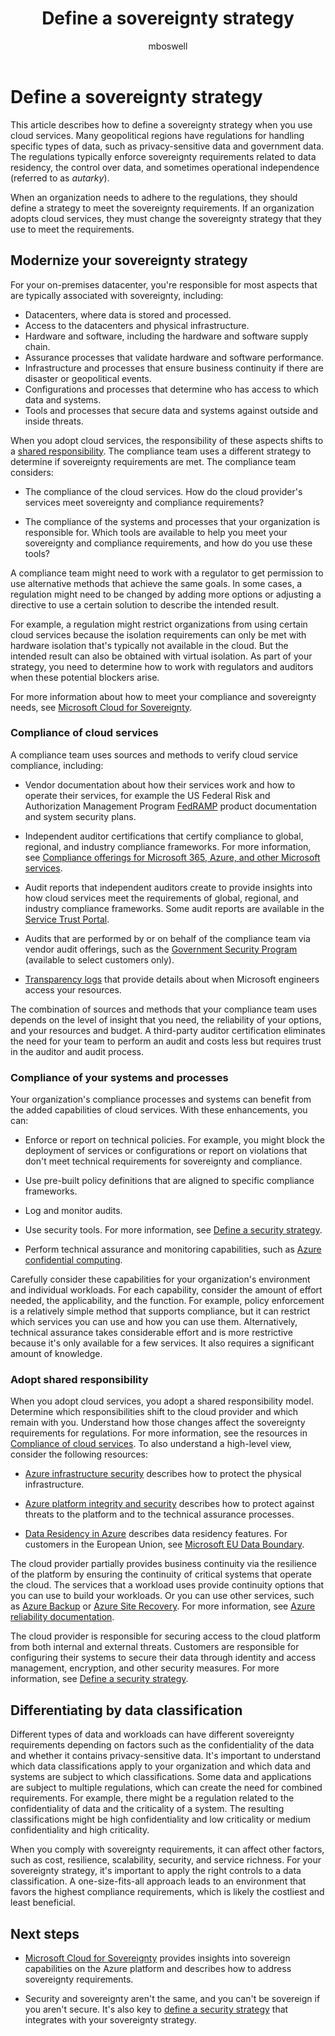 ﻿---
title: Define a sovereignty strategy
description: Learn how to yse the Cloud Adoption Framework for Azure to build a business justification for sovereignty.
author: mboswell
ms.author: mboswell
ms.date: 01/04/2024
ms.topic: conceptual
---

# Define a sovereignty strategy

This article describes how to define a sovereignty strategy when you use cloud services. Many geopolitical regions have regulations for handling specific types of data, such as privacy-sensitive data and government data. The regulations typically enforce sovereignty requirements related to data residency, the control over data, and sometimes operational independence (referred to as *autarky*).

When an organization needs to adhere to the regulations, they should define a strategy to meet the sovereignty requirements. If an organization adopts cloud services, they must change the sovereignty strategy that they use to meet the requirements.

## Modernize your sovereignty strategy

For your on-premises datacenter, you're responsible for most aspects that are typically associated with sovereignty, including:

- Datacenters, where data is stored and processed.
- Access to the datacenters and physical infrastructure.
- Hardware and software, including the hardware and software supply chain.
- Assurance processes that validate hardware and software performance.
- Infrastructure and processes that ensure business continuity if there are disaster or geopolitical events.
- Configurations and processes that determine who has access to which data and systems.
- Tools and processes that secure data and systems against outside and inside threats.

When you adopt cloud services, the responsibility of these aspects shifts to a [shared responsibility](/azure/security/fundamentals/shared-responsibility). The compliance team uses a different strategy to determine if sovereignty requirements are met. The compliance team considers:

- The compliance of the cloud services. How do the cloud provider's services meet sovereignty and compliance requirements?

- The compliance of the systems and processes that your organization is responsible for. Which tools are available to help you meet your sovereignty and compliance requirements, and how do you use these tools?

A compliance team might need to work with a regulator to get permission to use alternative methods that achieve the same goals. In some cases, a regulation might need to be changed by adding more options or adjusting a directive to use a certain solution to describe the intended result.

For example, a regulation might restrict organizations from using certain cloud services because the isolation requirements can only be met with hardware isolation that's typically not available in the cloud. But the intended result can also be obtained with virtual isolation. As part of your strategy, you need to determine how to work with regulators and auditors when these potential blockers arise.

For more information about how to meet your compliance and sovereignty needs, see [Microsoft Cloud for Sovereignty](/industry/sovereignty).

### Compliance of cloud services

A compliance team uses sources and methods to verify cloud service compliance, including:

- Vendor documentation about how their services work and how to operate their services, for example the US Federal Risk and Authorization Management Program [FedRAMP](https://servicetrust.microsoft.com/viewpage/FedRAMP) product documentation and system security plans.

- Independent auditor certifications that certify compliance to global, regional, and industry compliance frameworks. For more information, see [Compliance offerings for Microsoft 365, Azure, and other Microsoft services](/compliance/regulatory/offering-home).

- Audit reports that independent auditors create to provide insights into how cloud services meet the requirements of global, regional, and industry compliance frameworks. Some audit reports are available in the [Service Trust Portal](https://servicetrust.microsoft.com).

- Audits that are performed by or on behalf of the compliance team via vendor audit offerings, such as the [Government Security Program](https://www.microsoft.com/securityengineering/gsp) (available to select customers only).

- [Transparency logs](/industry/sovereignty/transparency-logs) that provide details about when Microsoft engineers access your resources.

The combination of sources and methods that your compliance team uses depends on the level of insight that you need, the reliability of your options, and your resources and budget. A third-party auditor certification eliminates the need for your team to perform an audit and costs less but requires trust in the auditor and audit process.

### Compliance of your systems and processes

Your organization's compliance processes and systems can benefit from the added capabilities of cloud services. With these enhancements, you can:

- Enforce or report on technical policies. For example, you might block the deployment of services or configurations or report on violations that don't meet technical requirements for sovereignty and compliance.

- Use pre-built policy definitions that are aligned to specific compliance frameworks.

- Log and monitor audits.

- Use security tools. For more information, see [Define a security strategy](/azure/cloud-adoption-framework/strategy/define-security-strategy).

- Perform technical assurance and monitoring capabilities, such as [Azure confidential computing](/azure/confidential-computing/overview).

Carefully consider these capabilities for your organization's environment and individual workloads. For each capability, consider the amount of effort needed, the applicability, and the function. For example, policy enforcement is a relatively simple method that supports compliance, but it can restrict which services you can use and how you can use them. Alternatively, technical assurance takes considerable effort and is more restrictive because it's only available for a few services. It also requires a significant amount of knowledge.

### Adopt shared responsibility

When you adopt cloud services, you adopt a shared responsibility model. Determine which responsibilities shift to the cloud provider and which remain with you. Understand how those changes affect the sovereignty requirements for regulations. For more information, see the resources in [Compliance of cloud services](#compliance-of-cloud-services). To also understand a high-level view, consider the following resources:

- [Azure infrastructure security](/azure/security/fundamentals/infrastructure) describes how to protect the physical infrastructure.

- [Azure platform integrity and security](/azure/security/fundamentals/platform) describes how to protect against threats to the platform and to the technical assurance processes.

- [Data Residency in Azure](https://azure.microsoft.com/explore/global-infrastructure/data-residency) describes data residency features. For customers in the European Union, see [Microsoft EU Data Boundary](https://www.microsoft.com/trust-center/privacy/european-data-boundary-eudb).

The cloud provider partially provides business continuity via the resilience of the platform by ensuring the continuity of critical systems that operate the cloud. The services that a workload uses provide continuity options that you can use to build your workloads. Or you can use other services, such as [Azure Backup](/azure/backup/backup-overview) or [Azure Site Recovery](/azure/site-recovery/site-recovery-overview). For more information, see [Azure reliability documentation](/azure/reliability).

The cloud provider is responsible for securing access to the cloud platform from both internal and external threats. Customers are responsible for configuring their systems to secure their data through identity and access management, encryption, and other security measures. For more information, see [Define a security strategy](/azure/cloud-adoption-framework/strategy/define-security-strategy).

## Differentiating by data classification

Different types of data and workloads can have different sovereignty requirements depending on factors such as the confidentiality of the data and whether it contains privacy-sensitive data. It's important to understand which data classifications apply to your organization and which data and systems are subject to which classifications. Some data and applications are subject to multiple regulations, which can create the need for combined requirements. For example, there might be a regulation related to the confidentiality of data and the criticality of a system. The resulting classifications might be high confidentiality and low criticality or medium confidentiality and high criticality.

When you comply with sovereignty requirements, it can affect other factors, such as cost, resilience, scalability, security, and service richness. For your sovereignty strategy, it's important to apply the right controls to a data classification. A one-size-fits-all approach leads to an environment that favors the highest compliance requirements, which is likely the costliest and least beneficial.

## Next steps

- [Microsoft Cloud for Sovereignty](/industry/sovereignty) provides insights into sovereign capabilities on the Azure platform and describes how to address sovereignty requirements.

- Security and sovereignty aren't the same, and you can't be sovereign if you aren't secure. It's also key to [define a security strategy](/azure/cloud-adoption-framework/strategy/define-security-strategy) that integrates with your sovereignty strategy.
